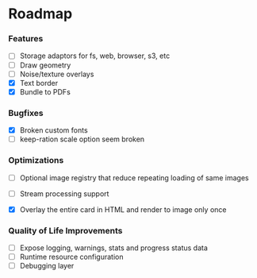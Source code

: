 # Roadmap


### Features
- [ ] Storage adaptors for fs, web, browser, s3, etc 
- [ ] Draw geometry
- [ ] Noise/texture overlays
- [x] Text border
- [x] Bundle to PDFs

### Bugfixes
- [x] Broken custom fonts
- [ ] keep-ration scale option seem broken

### Optimizations
- [ ] Optional image registry that reduce repeating loading of same images
- [ ] Stream processing support
- [x] Overlay the entire card in HTML and render to image only once


### Quality of Life Improvements
- [ ] Expose logging, warnings, stats and progress status data
- [ ] Runtime resource configuration
- [ ] Debugging layer
